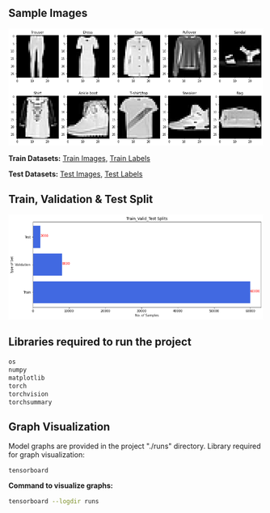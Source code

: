 ## Sample Images
![Fashion-MNIST Sample Images](https://github.com/bharath3794/FashionMNIST-CNN/blob/main/images/sample%20image.png)

**Train Datasets:**
[Train Images,](http://fashion-mnist.s3-website.eu-central-1.amazonaws.com/train-images-idx3-ubyte.gz)
[Train Labels](http://fashion-mnist.s3-website.eu-central-1.amazonaws.com/train-labels-idx1-ubyte.gz)

**Test Datasets:**
[Test Images,](http://fashion-mnist.s3-website.eu-central-1.amazonaws.com/t10k-images-idx3-ubyte.gz)
[Test Labels](http://fashion-mnist.s3-website.eu-central-1.amazonaws.com/t10k-labels-idx1-ubyte.gz)

## Train, Validation & Test Split
![split](https://github.com/bharath3794/FashionMNIST-CNN/blob/main/images/train_valid_test%20split.png)
## Libraries required to run the project

````
os
numpy
matplotlib
torch
torchvision
torchsummary
````

## Graph Visualization
Model graphs are provided in the project "./runs" directory.
Library required for graph visualization:

````
tensorboard
````

**Command to visualize graphs:**

````bash
tensorboard --logdir runs
````


